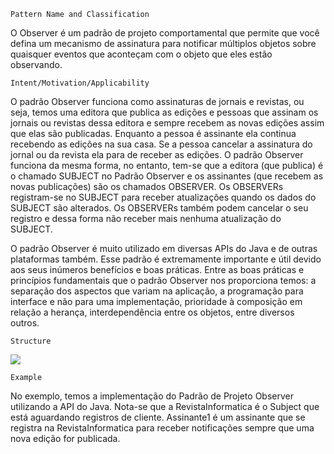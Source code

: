     Pattern Name and Classification

O Observer é um padrão de projeto comportamental que permite que você defina um mecanismo de assinatura para notificar múltiplos objetos sobre quaisquer eventos que aconteçam com o objeto que eles estão observando.

    Intent/Motivation/Applicability 

O padrão Observer funciona como assinaturas de jornais e revistas, ou seja, temos uma editora que publica as edições e pessoas que assinam os jornais ou revistas dessa editora e sempre recebem as novas edições assim que elas são publicadas. Enquanto a pessoa é assinante ela continua recebendo as edições na sua casa. Se a pessoa cancelar a assinatura do jornal ou da revista ela para de receber as edições.
O padrão Observer funciona da mesma forma, no entanto, tem-se que a editora (que publica) é o chamado SUBJECT no Padrão Observer e os assinantes (que recebem as novas publicações) são os chamados OBSERVER.
Os OBSERVERs registram-se no SUBJECT para receber atualizações quando os dados do SUBJECT são alterados. Os OBSERVERs também podem cancelar o seu registro e dessa forma não receber mais nenhuma atualização do SUBJECT.

O padrão Observer é muito utilizado em diversas APIs do Java e de outras plataformas também. Esse padrão é extremamente importante e útil devido aos seus inúmeros benefícios e boas práticas. Entre as boas práticas e princípios fundamentais que o padrão Observer nos proporciona temos: a separação dos aspectos que variam na aplicação, a programação para interface e não para uma implementação, prioridade à composição em relação a herança, interdependência entre os objetos, entre diversos outros.

    Structure 

![](https://refactoring.guru/images/patterns/diagrams/observer/example.png)

    Example

No exemplo, temos a implementação do Padrão de Projeto Observer utilizando a API do Java. Nota-se que a RevistaInformatica é o Subject que está aguardando registros de cliente. Assinante1 é um assinante que se registra na RevistaInformatica para receber notificações sempre que uma nova edição for publicada.
